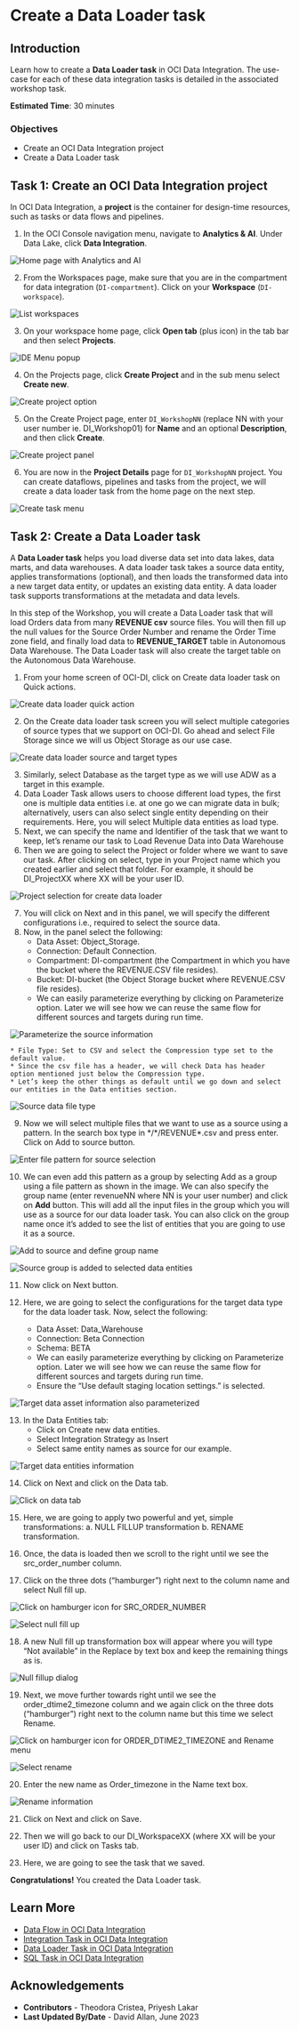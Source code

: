 ﻿# Create a Data Loader task

## Introduction

Learn how to create a **Data Loader task** in OCI Data Integration. The use-case for each of these data integration tasks is detailed in the associated workshop task.

**Estimated Time**: 30 minutes

### Objectives
* Create an OCI Data Integration project
* Create a Data Loader task

## Task 1: Create an OCI Data Integration project

In OCI Data Integration, a **project** is the container for design-time resources, such as tasks or data flows and pipelines.

1. In the OCI Console navigation menu, navigate to **Analytics & AI**. Under Data Lake, click **Data Integration**.

  ![Home page with Analytics and AI](images/home-menu.png " ")

2. From the Workspaces page, make sure that you are in the compartment for data integration (`DI-compartment`). Click on your **Workspace** (`DI-workspace`).

  ![List workspaces](images/workspaces.png " ")

3. On your workspace home page, click **Open tab** (plus icon) in the tab bar and then select **Projects**.

  ![IDE Menu popup](images/ide-menu.png " ")

4. On the Projects page, click **Create Project** and in the sub menu select **Create new**.

  ![Create project option](images/projects-tab.png " ")

5. On the Create Project page, enter `DI_WorkshopNN` (replace NN with your user number ie. DI_Workshop01) for **Name** and an optional **Description**, and then click **Create**.

  ![Create project panel](images/create-project.png " ")

6. You are now in the **Project Details** page for `DI_WorkshopNN` project. You can create dataflows, pipelines and tasks from the project, we will create a data loader task from the home page on the next step.

  ![Create task menu](images/project.png " ")


## Task 2: Create a Data Loader task

A **Data Loader task** helps you load diverse data set into data lakes, data marts, and data warehouses. A data loader task takes a source data entity, applies transformations (optional), and then loads the transformed data into a new target data entity, or updates an existing data entity. A data loader task supports transformations at the metadata and data levels.

In this step of the Workshop, you will create a Data Loader task that will load Orders data from many **REVENUE csv** source files. You will then fill up the null values for the Source Order Number and rename the Order Time zone field, and finally load data to **REVENUE_TARGET** table in Autonomous Data Warehouse. The Data Loader task will also create the target table on the Autonomous Data Warehouse.

1. From your home screen of OCI-DI, click on Create data loader task on Quick actions.

  ![Create data loader quick action](images/home-create-data-loader.png " ")

2. On the Create data loader task screen you will select multiple categories of source types that we support on OCI-DI. Go ahead and select File Storage since we will us Object Storage as our use case.

  ![Create data loader source and target types](images/create-data-loader.png " ")

3. Similarly, select Database as the target type as we will use ADW as a target in this example.
4. Data Loader Task allows users to choose different load types, the first one is multiple data entities i.e. at one go we can migrate data in bulk; alternatively, users can also select single entity depending on their requirements. Here, you will select Multiple data entities as load type.
5. Next, we can specify the name and Identifier of the task that we want to keep, let’s rename our task to Load Revenue Data into Data Warehouse
6. Then we are going to select the Project or folder where we want to save our task. After clicking on select, type in your Project name which you created earlier and select that folder. For example, it should be DI_ProjectXX where XX will be your user ID.

  ![Project selection for create data loader](images/create-data-loader-project.png " ")

7. You will click on Next and in this panel, we will specify the different configurations i.e., required to select the source data.
8. Now, in the panel select the following:
    * Data Asset: Object_Storage.
    * Connection: Default Connection.
    * Compartment: DI-compartment (the Compartment in which you have the bucket where the REVENUE.CSV file resides).
    * Bucket: DI-bucket (the Object Storage bucket where REVENUE.CSV file resides).
    * We can easily parameterize everything by clicking on Parameterize option. Later we will see how we can reuse the same flow for different sources and targets during run time.

  ![Parameterize the source information](images/create-data-loader-parameters.png " ")

    * File Type: Set to CSV and select the Compression type set to the default value.
    * Since the csv file has a header, we will check Data has header option mentioned just below the Compression type.
    * Let’s keep the other things as default until we go down and select our entities in the Data entities section.

  ![Source data file type](images/create-data-loader-filetype.png " ")

9. Now we will select multiple files that we want to use as a source using a pattern. In the search box type in \*/\*/REVENUE*.csv and press enter. Click on Add to source button.

  ![Enter file pattern for source selection](images/create-data-loader-filepattern.png " ")

10. We can even add this pattern as a group by selecting Add as a group using a file pattern as shown in the image. We can also specify the group name (enter revenueNN where NN is your user number) and click on **Add** button. This will add all the input files in the group which you will use as a source for our data loader task. You can also click on the group name once it’s added to see the list of entities that you are going to use it as a source.

  ![Add to source and define group name](images/create-data-loader-addtosource.png " ")

  ![Source group is added to selected data entities](images/create-data-loader-sourceadded.png " ")

11. Now click on Next button.

12. Here, we are going to select the configurations for the target data type for the data loader task. Now, select the following:
    * Data Asset: Data_Warehouse
    * Connection: Beta Connection
    * Schema: BETA
    * We can easily parameterize everything by clicking on Parameterize option. Later we will see how we can reuse the same flow for different sources and targets during run time.
    * Ensure the “Use default staging location settings.” is selected.

  ![Target data asset information also parameterized](images/create-data-loader-target.png " ")

13. In the Data Entities tab:
    * Click on Create new data entities.
    * Select Integration Strategy as Insert
    * Select same entity names as source for our example.

  ![Target data entities information](images/create-data-loader-targetentities.png " ")

14. Click on Next and click on the Data tab.

  ![Click on data tab](images/create-data-loader-attributes.png " ")

15. Here, we are going to apply two powerful and yet, simple transformations:
a. NULL FILLUP transformation
b. RENAME transformation.

16. Once, the data is loaded then we scroll to the right until we see the src_order_number column.

17. Click on the three dots (“hamburger”) right next to the column name and select Null fill up.

  ![Click on hamburger icon for SRC_ORDER_NUMBER](images/create-data-loader-data.png " ")

  ![Select null fill up](images/create-data-loader-null.png " ")

18. A new Null fill up transformation box will appear where you will type “Not available” in the Replace by text box and keep the remaining things as is.

  ![Null fillup dialog](images/create-data-loader-nullfill.png " ")

19. Next, we move further towards right until we see the order_dtime2_timezone column and we again click on the three dots (“hamburger”) right next to the column name but this time we select Rename.

  ![Click on hamburger icon for ORDER_DTIME2_TIMEZONE and Rename menu](images/create-data-loader-timezone.png " ")

  ![Select rename](images/create-data-loader-rename.png " ")

20. Enter the new name as Order_timezone in the Name text box.

  ![Rename information](images/create-data-loader-renameatt.png " ")

21. Click on Next and click on Save.

22. Then we will go back to our DI_WorkspaceXX (where XX will be your user ID) and click on Tasks tab.

23. Here, we are going to see the task that we saved.

   **Congratulations!**  You created the Data Loader task.

## Learn More

* [Data Flow in OCI Data Integration](https://docs.oracle.com/en-us/iaas/data-integration/using/data-flows.htm)
* [Integration Task in OCI Data Integration](https://docs.oracle.com/en-us/iaas/data-integration/using/integration-tasks.htm)
* [Data Loader Task in OCI Data Integration](https://docs.oracle.com/en-us/iaas/data-integration/using/data-loader-tasks.htm)
* [SQL Task in OCI Data Integration](https://docs.oracle.com/en-us/iaas/data-integration/using/sql-tasks.htm)

## Acknowledgements

* **Contributors** -  Theodora Cristea, Priyesh Lakar
* **Last Updated By/Date** - David Allan, June 2023

